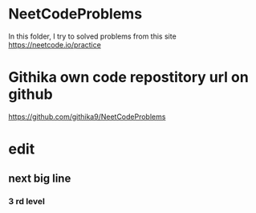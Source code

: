 # NeetCodeProblems
In this folder,  I try to solved problems from  this site https://neetcode.io/practice


# Githika own code repostitory url on github
https://github.com/githika9/NeetCodeProblems

# edit

## next big line

### 3 rd level
